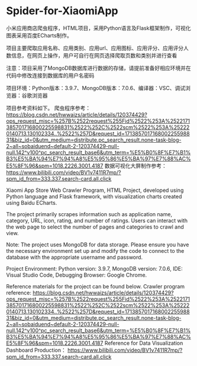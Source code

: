 # Spider-for-XiaomiApp
小米应用商店爬虫程序，HTML项目，采用Python语言及Flask框架制作，可视化图表采用百度ECharts制作。   

项目主要爬取应用名称、应用类别、应用url、应用图标、应用评分、应用评分人数信息，在网页上操作，用户可自行在网页选择爬取页数和类别并进行查看

注意：项目采用了MongoDB数据库进行数据的存储，请提前准备好相应环境并在代码中修改连接到数据库的用户名密码

项目环境：Python版本：3.9.7、MongoDB版本：7.0.6、编译器：VSC、调试浏览器：谷歌浏览器

项目参考资料如下。
爬虫程序参考：
https://blog.csdn.net/hwwaizs/article/details/120374429?ops_request_misc=%257B%2522request%255Fid%2522%253A%2522171385701716800225598831%2522%252C%2522scm%2522%253A%252220140713.130102334..%2522%257D&request_id=171385701716800225598831&biz_id=0&utm_medium=distribute.pc_search_result.none-task-blog-2~all~sobaiduend~default-2-120374429-null-null.142^v100^pc_search_result_base6&utm_term=%E5%B0%8F%E7%B1%B3%E5%BA%94%E7%94%A8%E5%95%86%E5%BA%97%E7%88%AC%E5%8F%96&spm=1018.2226.3001.4187
数据可视化大屏制作参考：
https://www.bilibili.com/video/BV1v7411R7mp/?spm_id_from=333.337.search-card.all.click


Xiaomi App Store Web Crawler Program, HTML Project, developed using Python language and Flask framework, with visualization charts created using Baidu ECharts.

The project primarily scrapes information such as application name, category, URL, icon, rating, and number of ratings. Users can interact with the web page to select the number of pages and categories to crawl and view.

Note: The project uses MongoDB for data storage. Please ensure you have the necessary environment set up and modify the code to connect to the database with the appropriate username and password.

Project Environment: Python version: 3.9.7, MongoDB version: 7.0.6, IDE: Visual Studio Code, Debugging Browser: Google Chrome.

Reference materials for the project can be found below.
Crawler program reference:
https://blog.csdn.net/hwwaizs/article/details/120374429?ops_request_misc=%257B%2522request%255Fid%2522%253A%2522171385701716800225598831%2522%252C%2522scm%2522%253A%252220140713.130102334..%2522%257D&request_id=171385701716800225598831&biz_id=0&utm_medium=distribute.pc_search_result.none-task-blog-2~all~sobaiduend~default-2-120374429-null-null.142^v100^pc_search_result_base6&utm_term=%E5%B0%8F%E7%B1%B3%E5%BA%94%E7%94%A8%E5%95%86%E5%BA%97%E7%88%AC%E5%8F%96&spm=1018.2226.3001.4187
Reference for Data Visualization Dashboard Production：
https://www.bilibili.com/video/BV1v7411R7mp/?spm_id_from=333.337.search-card.all.click
